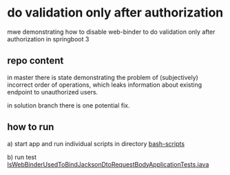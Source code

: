 # do validation only after authorization

mwe demonstrating how to disable web-binder to do validation only after authorization in springboot 3

## repo content

in master there is state demonstrating the problem of (subjectively) incorrect order of operations, which leaks information about existing endpoint to unauthorized users. 

in solution branch there is one potential fix.

## how to run
a) start app and run individual scripts in directory [bash-scripts](bash-scripts)

b) run test [IsWebBinderUsedToBindJacksonDtoRequestBodyApplicationTests.java](src%2Ftest%2Fjava%2Fcom%2Fexample%2Fis_web_binder_used_to_bind_jackson_dto_request_body%2FIsWebBinderUsedToBindJacksonDtoRequestBodyApplicationTests.java)